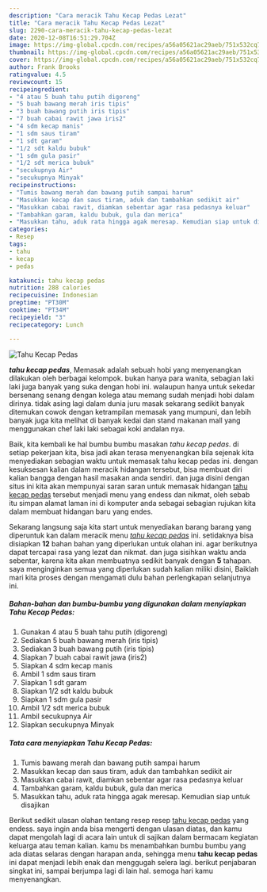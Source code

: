 ```yaml
---
description: "Cara meracik Tahu Kecap Pedas Lezat"
title: "Cara meracik Tahu Kecap Pedas Lezat"
slug: 2290-cara-meracik-tahu-kecap-pedas-lezat
date: 2020-12-08T16:51:29.704Z
image: https://img-global.cpcdn.com/recipes/a56a05621ac29aeb/751x532cq70/tahu-kecap-pedas-foto-resep-utama.jpg
thumbnail: https://img-global.cpcdn.com/recipes/a56a05621ac29aeb/751x532cq70/tahu-kecap-pedas-foto-resep-utama.jpg
cover: https://img-global.cpcdn.com/recipes/a56a05621ac29aeb/751x532cq70/tahu-kecap-pedas-foto-resep-utama.jpg
author: Frank Brooks
ratingvalue: 4.5
reviewcount: 15
recipeingredient:
- "4 atau 5 buah tahu putih digoreng"
- "5 buah bawang merah iris tipis"
- "3 buah bawang putih iris tipis"
- "7 buah cabai rawit jawa iris2"
- "4 sdm kecap manis"
- "1 sdm saus tiram"
- "1 sdt garam"
- "1/2 sdt kaldu bubuk"
- "1 sdm gula pasir"
- "1/2 sdt merica bubuk"
- "secukupnya Air"
- "secukupnya Minyak"
recipeinstructions:
- "Tumis bawang merah dan bawang putih sampai harum"
- "Masukkan kecap dan saus tiram, aduk dan tambahkan sedikit air"
- "Masukkan cabai rawit, diamkan sebentar agar rasa pedasnya keluar"
- "Tambahkan garam, kaldu bubuk, gula dan merica"
- "Masukkan tahu, aduk rata hingga agak meresap. Kemudian siap untuk disajikan"
categories:
- Resep
tags:
- tahu
- kecap
- pedas

katakunci: tahu kecap pedas 
nutrition: 288 calories
recipecuisine: Indonesian
preptime: "PT30M"
cooktime: "PT34M"
recipeyield: "3"
recipecategory: Lunch

---
```



![Tahu Kecap Pedas](https://img-global.cpcdn.com/recipes/a56a05621ac29aeb/751x532cq70/tahu-kecap-pedas-foto-resep-utama.jpg)

<b><i>tahu kecap pedas</i></b>, Memasak adalah sebuah hobi yang menyenangkan dilakukan oleh berbagai kelompok. bukan hanya para wanita, sebagian laki laki juga banyak yang suka dengan hobi ini. walaupun hanya untuk sekedar bersenang senang dengan kolega atau memang sudah menjadi hobi dalam dirinya. tidak asing lagi dalam dunia juru masak sekarang sedikit banyak ditemukan cowok dengan ketrampilan memasak yang mumpuni, dan lebih banyak juga kita melihat di banyak kedai dan stand makanan mall yang menggunakan chef laki laki sebagai koki andalan nya.



Baik, kita kembali ke hal bumbu bumbu masakan <i>tahu kecap pedas</i>. di setiap pekerjaan kita, bisa jadi akan terasa menyenangkan bila sejenak kita menyediakan sebagian waktu untuk memasak tahu kecap pedas ini. dengan kesuksesan kalian dalam meracik hidangan tersebut, bisa membuat diri kalian bangga dengan hasil masakan anda sendiri. dan juga disini dengan situs ini kita akan mempunyai saran saran untuk memasak hidangan <u>tahu kecap pedas</u> tersebut menjadi menu yang endess dan nikmat, oleh sebab itu simpan alamat laman ini di komputer anda sebagai sebagian rujukan kita dalam membuat hidangan baru yang endes.


Sekarang langsung saja kita start untuk menyediakan barang barang yang diperuntuk kan dalam meracik menu <u><i>tahu kecap pedas</i></u> ini. setidaknya bisa disiapkan <b>12</b> bahan bahan yang diperlukan untuk olahan ini. agar berikutnya dapat tercapai rasa yang lezat dan nikmat. dan juga sisihkan waktu anda sebentar, karena kita akan membuatnya sedikit banyak dengan <b>5</b> tahapan. saya menginginkan semua yang diperlukan sudah kalian miliki disini, Baiklah mari kita proses dengan mengamati dulu bahan perlengkapan selanjutnya ini.

<!--inarticleads1-->

##### Bahan-bahan dan bumbu-bumbu yang digunakan dalam menyiapkan Tahu Kecap Pedas:

1. Gunakan 4 atau 5 buah tahu putih (digoreng)
1. Sediakan 5 buah bawang merah (iris tipis)
1. Sediakan 3 buah bawang putih (iris tipis)
1. Siapkan 7 buah cabai rawit jawa (iris2)
1. Siapkan 4 sdm kecap manis
1. Ambil 1 sdm saus tiram
1. Siapkan 1 sdt garam
1. Siapkan 1/2 sdt kaldu bubuk
1. Siapkan 1 sdm gula pasir
1. Ambil 1/2 sdt merica bubuk
1. Ambil secukupnya Air
1. Siapkan secukupnya Minyak




<!--inarticleads2-->

##### Tata cara menyiapkan Tahu Kecap Pedas:

1. Tumis bawang merah dan bawang putih sampai harum
1. Masukkan kecap dan saus tiram, aduk dan tambahkan sedikit air
1. Masukkan cabai rawit, diamkan sebentar agar rasa pedasnya keluar
1. Tambahkan garam, kaldu bubuk, gula dan merica
1. Masukkan tahu, aduk rata hingga agak meresap. Kemudian siap untuk disajikan




Berikut sedikit ulasan olahan tentang resep resep <u>tahu kecap pedas</u> yang endess. saya ingin anda bisa mengerti dengan ulasan diatas, dan kamu dapat mengolah lagi di acara lain untuk di sajikan dalam bermacam kegiatan keluarga atau teman kalian. kamu bs menambahkan bumbu bumbu yang ada diatas selaras dengan harapan anda, sehingga menu <b>tahu kecap pedas</b> ini dapat menjadi lebih enak dan menggugah selera lagi. berikut penjabaran singkat ini, sampai berjumpa lagi di lain hal. semoga hari kamu menyenangkan.
